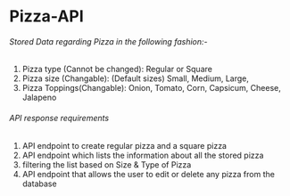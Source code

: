 # Pizza-API

<!-- <p> -->

###### Stored Data regarding Pizza in the following fashion:-

1. Pizza type (Cannot be changed): Regular or Square
2. Pizza size (Changable): (Default sizes) Small, Medium, Large,
3. Pizza Toppings(Changable): Onion, Tomato, Corn, Capsicum, Cheese, Jalapeno

###### API response requirements

1. API endpoint to create regular pizza and a square pizza
2. API endpoint which lists the information about all the stored pizza
3. filtering the list based on Size & Type of Pizza
4. API endpoint that allows the user to edit or delete any pizza from the database
